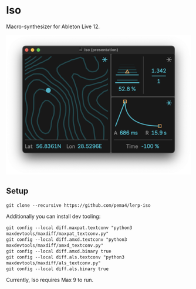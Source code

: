 # Iso

Macro-synthesizer for Ableton Live 12.

![iso-large](images/iso-large.png)

## Setup

```shell
git clone --recursive https://github.com/pema4/lerp-iso
```

Additionally you can install dev tooling:
```shell
git config --local diff.maxpat.textconv "python3 maxdevtools/maxdiff/maxpat_textconv.py"
git config --local diff.amxd.textconv "python3 maxdevtools/maxdiff/amxd_textconv.py"
git config --local diff.amxd.binary true
git config --local diff.als.textconv "python3 maxdevtools/maxdiff/als_textconv.py"
git config --local diff.als.binary true
```

Currently, Iso requires Max 9 to run.
